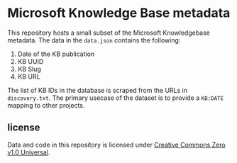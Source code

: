 # Microsoft Knowledge Base metadata

This repository hosts a small subset of the Microsoft Knowledgebase metadata. The data in the `data.json` contains the following:

1. Date of the KB publication
2. KB UUID
3. KB Slug
4. KB URL

The list of KB IDs in the database is scraped from the URLs in `discovery.txt`. The primary usecase of the dataset is to provide a `KB:DATE`
mapping to other projects.

## license

Data and code in this repository is licensed under [Creative Commons Zero v1.0 Universal](https://choosealicense.com/licenses/cc0-1.0/).